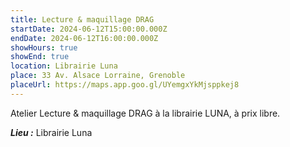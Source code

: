 ```yaml
---
title: Lecture & maquillage DRAG
startDate: 2024-06-12T15:00:00.000Z
endDate: 2024-06-12T16:00:00.000Z
showHours: true
showEnd: true
location: Librairie Luna
place: 33 Av. Alsace Lorraine, Grenoble
placeUrl: https://maps.app.goo.gl/UYemgxYkMjsppkej8
---
```




Atelier Lecture & maquillage DRAG à la librairie LUNA, à prix libre.

***Lieu :*** Librairie Luna








